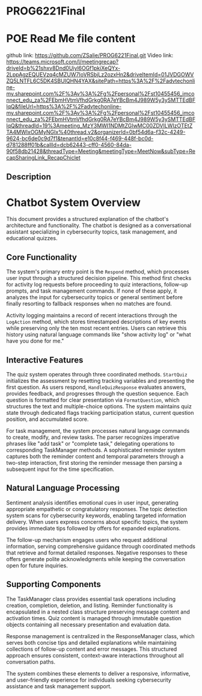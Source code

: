 # PROG6221Final
# POE Read Me file content
 github link: https://github.com/ZSalie/PROG6221Final.git
Video link: https://teams.microsoft.com/l/meetingrecap?driveId=b%21shxv8Dnd0Uiyl6OGf1pkiXeQYx-2LppAgzEQUEVzq4cMZUW7IoVRSbjLz2ozxHn2&driveItemId=01JVDGOWVZQ5LNTFL6C5DK4SBUIQHN4YAX&sitePath=https%3A%2F%2Fadvtechonline-my.sharepoint.com%2F%3Av%3A%2Fg%2Fpersonal%2Fst10455456_imconnect_edu_za%2FEbmHVtmVfhdGrkg0RA7eYBcBm4J989W5y3ySMTTEdBFlqQ&fileUrl=https%3A%2F%2Fadvtechonline-my.sharepoint.com%2F%3Av%3A%2Fg%2Fpersonal%2Fst10455456_imconnect_edu_za%2FEbmHVtmVfhdGrkg0RA7eYBcBm4J989W5y3ySMTTEdBFlqQ&threadId=19%3Ameeting_MzY3MWI1NDMtZGIwMC00ZDVlLWIzOTEtZTA4MWIxOGMyNGIx%40thread.v2&organizerId=0bf54d6a-f32c-4249-9624-bc6de0c9d7f1&tenantId=e10c8f44-f469-448f-bc0d-d781288ff01b&callId=dcb62443-cff0-4560-84da-90f58db21428&threadType=Meeting&meetingType=MeetNow&subType=RecapSharingLink_RecapChiclet

 ## Description
 # Chatbot System Overview  

This document provides a structured explanation of the chatbot's architecture and functionality. The chatbot is designed as a conversational assistant specializing in cybersecurity topics, task management, and educational quizzes.  

## Core Functionality  

The system's primary entry point is the `Respond` method, which processes user input through a structured decision pipeline. This method first checks for activity log requests before proceeding to quiz interactions, follow-up prompts, and task management commands. If none of these apply, it analyzes the input for cybersecurity topics or general sentiment before finally resorting to fallback responses when no matches are found.  

Activity logging maintains a record of recent interactions through the `LogAction` method, which stores timestamped descriptions of key events while preserving only the ten most recent entries. Users can retrieve this history using natural language commands like "show activity log" or "what have you done for me."  

## Interactive Features  

The quiz system operates through three coordinated methods. `StartQuiz` initializes the assessment by resetting tracking variables and presenting the first question. As users respond, `HandleQuizResponse` evaluates answers, provides feedback, and progresses through the question sequence. Each question is formatted for clear presentation via `FormatQuestion`, which structures the text and multiple-choice options. The system maintains quiz state through dedicated flags tracking participation status, current question position, and accumulated score.  

For task management, the system processes natural language commands to create, modify, and review tasks. The parser recognizes imperative phrases like "add task" or "complete task," delegating operations to corresponding TaskManager methods. A sophisticated reminder system captures both the reminder content and temporal parameters through a two-step interaction, first storing the reminder message then parsing a subsequent input for the time specification.  

## Natural Language Processing  

Sentiment analysis identifies emotional cues in user input, generating appropriate empathetic or congratulatory responses. The topic detection system scans for cybersecurity keywords, enabling targeted information delivery. When users express concerns about specific topics, the system provides immediate tips followed by offers for expanded explanations.  

The follow-up mechanism engages users who request additional information, serving comprehensive guidance through coordinated methods that retrieve and format detailed responses. Negative responses to these offers generate polite acknowledgments while keeping the conversation open for future inquiries.  

## Supporting Components  

The TaskManager class provides essential task operations including creation, completion, deletion, and listing. Reminder functionality is encapsulated in a nested class structure preserving message content and activation times. Quiz content is managed through immutable question objects containing all necessary presentation and evaluation data.  

Response management is centralized in the ResponseManager class, which serves both concise tips and detailed explanations while maintaining collections of follow-up content and error messages. This structured approach ensures consistent, context-aware interactions throughout all conversation paths.  

The system combines these elements to deliver a responsive, informative, and user-friendly experience for individuals seeking cybersecurity assistance and task management support.
